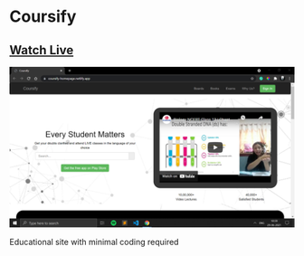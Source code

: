 # Coursify
## [Watch Live](https://coursify-homepage.netlify.app/)
![Snapshot](ss.png)

Educational site with minimal coding required 
